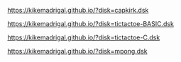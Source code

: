 
https://kikemadrigal.github.io/?disk=capkirk.dsk

https://kikemadrigal.github.io/?disk=tictactoe-BASIC.dsk

https://kikemadrigal.github.io/?disk=tictactoe-C.dsk

https://kikemadrigal.github.io/?disk=mpong.dsk

